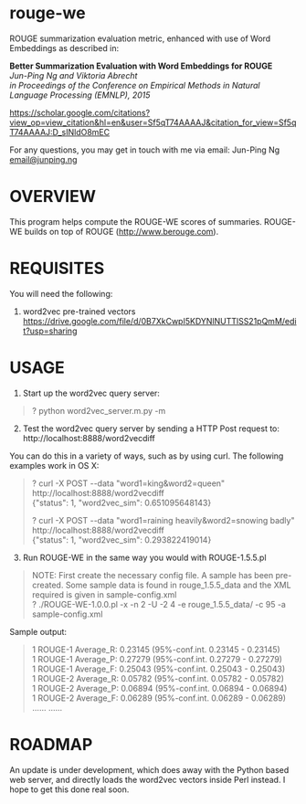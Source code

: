 # rouge-we
ROUGE summarization evaluation metric, enhanced with use of Word Embeddings
 as described in:
 
 **Better Summarization Evaluation with Word Embeddings for ROUGE**  
   *Jun-Ping Ng and Viktoria Abrecht*  
   *in Proceedings of the Conference on Empirical Methods in Natural Language Processing (EMNLP), 2015*

https://scholar.google.com/citations?view_op=view_citation&hl=en&user=Sf5qT74AAAAJ&citation_for_view=Sf5qT74AAAAJ:D_sINldO8mEC

 
For any questions, you may get in touch with me via email:
Jun-Ping Ng
email@junping.ng


OVERVIEW
==========
This program helps compute the ROUGE-WE scores of summaries.
ROUGE-WE builds on top of ROUGE (http://www.berouge.com).

REQUISITES
==========

You will need the following:

1. word2vec pre-trained vectors
https://drive.google.com/file/d/0B7XkCwpI5KDYNlNUTTlSS21pQmM/edit?usp=sharing

USAGE
==========

1. Start up the word2vec query server:
>? python word2vec_server.m.py -m <Path To pre-trained vectors>

2. Test the word2vec query server by sending a HTTP Post request to:
http://localhost:8888/word2vecdiff

You can do this in a variety of ways, such as by using curl. The following examples work in OS X:

>? curl -X POST --data "word1=king&word2=queen" http://localhost:8888/word2vecdiff  
>{"status": 1, "word2vec_sim": 0.651095648143}
>
>? curl -X POST --data "word1=raining heavily&word2=snowing badly" http://localhost:8888/word2vecdiff  
>{"status": 1, "word2vec_sim": 0.293822419014}

3. Run ROUGE-WE in the same way you would with ROUGE-1.5.5.pl

> NOTE: First create the necessary config file. A sample has been pre-created.
> Some sample data is found in rouge_1.5.5_data and the XML required is
> given in sample-config.xml  
>? ./ROUGE-WE-1.0.0.pl -x -n 2 -U -2 4 -e rouge_1.5.5_data/ -c 95 -a sample-config.xml

Sample output:

> 1 ROUGE-1 Average_R: 0.23145 (95%-conf.int. 0.23145 - 0.23145)  
> 1 ROUGE-1 Average_P: 0.27279 (95%-conf.int. 0.27279 - 0.27279)  
> 1 ROUGE-1 Average_F: 0.25043 (95%-conf.int. 0.25043 - 0.25043)  
> 1 ROUGE-2 Average_R: 0.05782 (95%-conf.int. 0.05782 - 0.05782)  
> 1 ROUGE-2 Average_P: 0.06894 (95%-conf.int. 0.06894 - 0.06894)   
> 1 ROUGE-2 Average_F: 0.06289 (95%-conf.int. 0.06289 - 0.06289) 
> ......
> ......

ROADMAP
===========

An update is under development, which does away with the Python based web server, and directly loads the word2vec vectors inside Perl instead. I hope to get this done real soon.